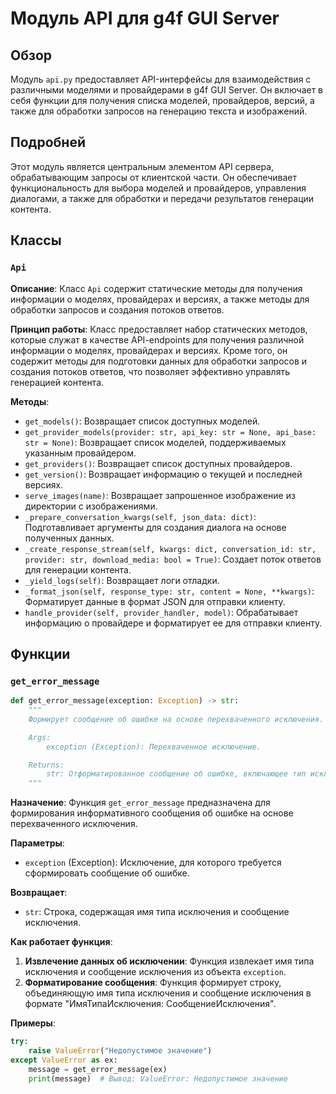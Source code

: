 # Модуль API для g4f GUI Server

## Обзор

Модуль `api.py` предоставляет API-интерфейсы для взаимодействия с различными моделями и провайдерами в g4f GUI Server. Он включает в себя функции для получения списка моделей, провайдеров, версий, а также для обработки запросов на генерацию текста и изображений.

## Подробней

Этот модуль является центральным элементом API сервера, обрабатывающим запросы от клиентской части. Он обеспечивает функциональность для выбора моделей и провайдеров, управления диалогами, а также для обработки и передачи результатов генерации контента.

## Классы

### `Api`

**Описание**: Класс `Api` содержит статические методы для получения информации о моделях, провайдерах и версиях, а также методы для обработки запросов и создания потоков ответов.

**Принцип работы**:
Класс предоставляет набор статических методов, которые служат в качестве API-endpoints для получения различной информации о моделях, провайдерах и версиях. Кроме того, он содержит методы для подготовки данных для обработки запросов и создания потоков ответов, что позволяет эффективно управлять генерацией контента.

**Методы**:
- `get_models()`: Возвращает список доступных моделей.
- `get_provider_models(provider: str, api_key: str = None, api_base: str = None)`: Возвращает список моделей, поддерживаемых указанным провайдером.
- `get_providers()`: Возвращает список доступных провайдеров.
- `get_version()`: Возвращает информацию о текущей и последней версиях.
- `serve_images(name)`: Возвращает запрошенное изображение из директории с изображениями.
- `_prepare_conversation_kwargs(self, json_data: dict)`: Подготавливает аргументы для создания диалога на основе полученных данных.
- `_create_response_stream(self, kwargs: dict, conversation_id: str, provider: str, download_media: bool = True)`: Создает поток ответов для генерации контента.
- `_yield_logs(self)`: Возвращает логи отладки.
- `_format_json(self, response_type: str, content = None, **kwargs)`: Форматирует данные в формат JSON для отправки клиенту.
- `handle_provider(self, provider_handler, model)`: Обрабатывает информацию о провайдере и форматирует ее для отправки клиенту.

## Функции

### `get_error_message`

```python
def get_error_message(exception: Exception) -> str:
    """
    Формирует сообщение об ошибке на основе перехваченного исключения.

    Args:
        exception (Exception): Перехваченное исключение.

    Returns:
        str: Отформатированное сообщение об ошибке, включающее тип исключения и сообщение.
    """
```

**Назначение**: Функция `get_error_message` предназначена для формирования информативного сообщения об ошибке на основе перехваченного исключения.

**Параметры**:
- `exception` (Exception): Исключение, для которого требуется сформировать сообщение об ошибке.

**Возвращает**:
- `str`: Строка, содержащая имя типа исключения и сообщение исключения.

**Как работает функция**:

1.  **Извлечение данных об исключении**: Функция извлекает имя типа исключения и сообщение исключения из объекта `exception`.
2.  **Форматирование сообщения**: Функция формирует строку, объединяющую имя типа исключения и сообщение исключения в формате "ИмяТипаИсключения: СообщениеИсключения".

**Примеры**:

```python
try:
    raise ValueError("Недопустимое значение")
except ValueError as ex:
    message = get_error_message(ex)
    print(message)  # Вывод: ValueError: Недопустимое значение